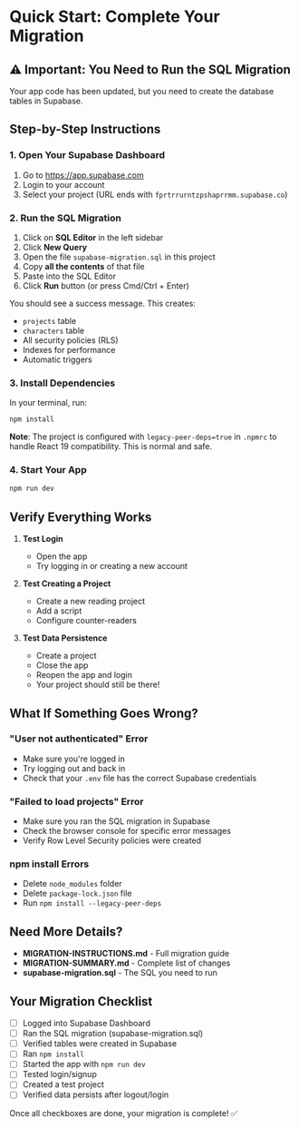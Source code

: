 # Quick Start: Complete Your Migration

## ⚠️ Important: You Need to Run the SQL Migration

Your app code has been updated, but you need to create the database tables in Supabase.

## Step-by-Step Instructions

### 1. Open Your Supabase Dashboard
1. Go to https://app.supabase.com
2. Login to your account
3. Select your project (URL ends with `fprtrrurntzpshaprrmm.supabase.co`)

### 2. Run the SQL Migration
1. Click on **SQL Editor** in the left sidebar
2. Click **New Query**
3. Open the file `supabase-migration.sql` in this project
4. Copy **all the contents** of that file
5. Paste into the SQL Editor
6. Click **Run** button (or press Cmd/Ctrl + Enter)

You should see a success message. This creates:
- `projects` table
- `characters` table
- All security policies (RLS)
- Indexes for performance
- Automatic triggers

### 3. Install Dependencies
In your terminal, run:
```bash
npm install
```

**Note**: The project is configured with `legacy-peer-deps=true` in `.npmrc` to handle React 19 compatibility. This is normal and safe.

### 4. Start Your App
```bash
npm run dev
```

## Verify Everything Works

1. **Test Login**
   - Open the app
   - Try logging in or creating a new account

2. **Test Creating a Project**
   - Create a new reading project
   - Add a script
   - Configure counter-readers

3. **Test Data Persistence**
   - Create a project
   - Close the app
   - Reopen the app and login
   - Your project should still be there!

## What If Something Goes Wrong?

### "User not authenticated" Error
- Make sure you're logged in
- Try logging out and back in
- Check that your `.env` file has the correct Supabase credentials

### "Failed to load projects" Error
- Make sure you ran the SQL migration in Supabase
- Check the browser console for specific error messages
- Verify Row Level Security policies were created

### npm install Errors
- Delete `node_modules` folder
- Delete `package-lock.json` file
- Run `npm install --legacy-peer-deps`

## Need More Details?

- **MIGRATION-INSTRUCTIONS.md** - Full migration guide
- **MIGRATION-SUMMARY.md** - Complete list of changes
- **supabase-migration.sql** - The SQL you need to run

## Your Migration Checklist

- [ ] Logged into Supabase Dashboard
- [ ] Ran the SQL migration (supabase-migration.sql)
- [ ] Verified tables were created in Supabase
- [ ] Ran `npm install`
- [ ] Started the app with `npm run dev`
- [ ] Tested login/signup
- [ ] Created a test project
- [ ] Verified data persists after logout/login

Once all checkboxes are done, your migration is complete! ✅
